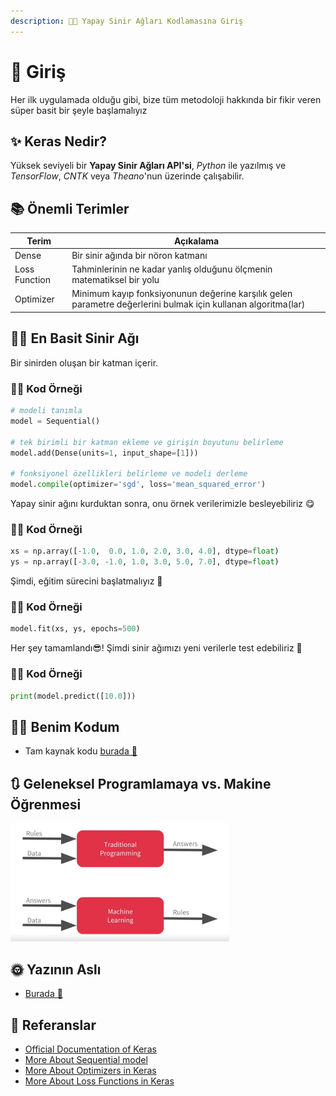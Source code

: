```yaml
---
description: 👩‍💻 Yapay Sinir Ağları Kodlamasına Giriş
---
```

# 🌱 Giriş
Her ilk uygulamada olduğu gibi, bize tüm metodoloji hakkında bir fikir veren süper basit bir şeyle başlamalıyız

## ✨ Keras Nedir?
Yüksek seviyeli bir **Yapay Sinir Ağları API'si**, _Python_ ile yazılmış ve _TensorFlow_, _CNTK_ veya _Theano_'nun üzerinde çalışabilir.

## 📚 Önemli Terimler
| Terim           | Açıkalama     |
| --------------- |---------------|
| Dense           | Bir sinir ağında bir nöron katmanı      |
| Loss Function   | Tahminlerinin ne kadar yanlış olduğunu ölçmenin matematiksel bir yolu |
| Optimizer       | Minimum kayıp fonksiyonunun değerine karşılık gelen parametre değerlerini bulmak için kullanan algoritma(lar) |

## 👩‍🔬 En Basit Sinir Ağı
Bir sinirden oluşan bir katman içerir.

### 👩‍💻 Kod Örneği
```python
# modeli tanımla
model = Sequential()

# tek birimli bir katman ekleme ve girişin boyutunu belirleme 
model.add(Dense(units=1, input_shape=[1]))

# fonksiyonel özellikleri belirleme ve modeli derleme
model.compile(optimizer='sgd', loss='mean_squared_error')
```

Yapay sinir ağını kurduktan sonra, onu örnek verilerimizle besleyebiliriz 😋

### 👩‍💻 Kod Örneği

```python
xs = np.array([-1.0,  0.0, 1.0, 2.0, 3.0, 4.0], dtype=float)
ys = np.array([-3.0, -1.0, 1.0, 3.0, 5.0, 7.0], dtype=float)
```
Şimdi, eğitim sürecini başlatmalıyız 🚀 

### 👩‍💻 Kod Örneği
```python
model.fit(xs, ys, epochs=500)
```
Her şey tamamlandı😎! Şimdi sinir ağımızı yeni verilerle test edebiliriz 🎉

### 👩‍💻 Kod Örneği
```python
print(model.predict([10.0]))
```

## 👩‍💻 Benim Kodum
- Tam kaynak kodu [burada 🐾](./HelloWorldWithTF.ipynb)

## 🔃 Geleneksel Programlamaya vs. Makine Öğrenmesi
<img src="../res/TraditionalProgvsML.JPG" width="350"  />

## 🌞 Yazının Aslı
- [Burada 🐾](https://dl.asmaamir.com/1-helloworld/a-introduction)

## 🧐 Referanslar
* [Official Documentation of Keras](https://keras.io/)
* [More About Sequential model](https://keras.io/getting-started/sequential-model-guide/)
* [More About Optimizers in Keras](https://keras.io/optimizers/)
* [More About Loss Functions in Keras](https://keras.io/losses/)